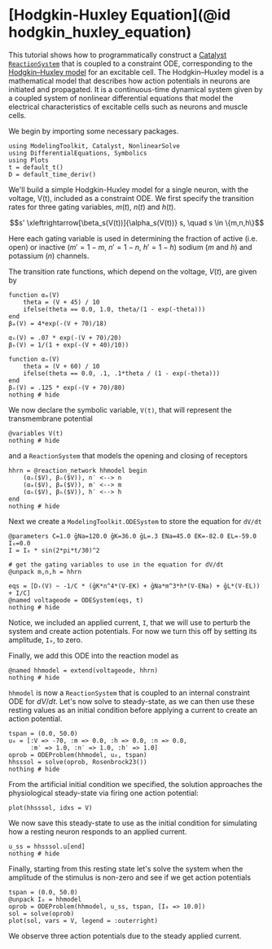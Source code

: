 # [Hodgkin-Huxley Equation](@id hodgkin_huxley_equation)

This tutorial shows how to programmatically construct a
[Catalyst](http://docs.sciml.ai/Catalyst/stable/) [`ReactionSystem`](@ref) that
is coupled to a constraint ODE, corresponding to the [Hodgkin–Huxley
model](https://en.wikipedia.org/wiki/Hodgkin%E2%80%93Huxley_model) for an
excitable cell. The Hodgkin–Huxley model is a mathematical model that describes
how action potentials in neurons are initiated and propagated. It is a
continuous-time dynamical system given by a coupled system of nonlinear
differential equations that model the electrical characteristics of excitable
cells such as neurons and muscle cells.

We begin by importing some necessary packages.
```@example hh1
using ModelingToolkit, Catalyst, NonlinearSolve
using DifferentialEquations, Symbolics
using Plots
t = default_t()
D = default_time_deriv()
```

We'll build a simple Hodgkin-Huxley model for a single neuron, with the voltage,
V(t), included as a constraint ODE. We first specify the transition rates for
three gating variables, $m(t)$, $n(t)$ and $h(t)$.

$$s' \xleftrightarrow[\beta_s(V(t))]{\alpha_s(V(t))} s, \quad s \in \{m,n,h\}$$

Here each gating variable is used in determining the fraction of active (i.e.
open) or inactive ($m' = 1 - m$, $n' = 1 -n$, $h' = 1 - h$) sodium ($m$ and $h$)
and potassium ($n$) channels.

The transition rate functions, which depend on the voltage, $V(t)$, are given by

```@example hh1
function αₘ(V)
    theta = (V + 45) / 10
    ifelse(theta == 0.0, 1.0, theta/(1 - exp(-theta)))
end
βₘ(V) = 4*exp(-(V + 70)/18)

αₕ(V) = .07 * exp(-(V + 70)/20)
βₕ(V) = 1/(1 + exp(-(V + 40)/10))

function αₙ(V)
    theta = (V + 60) / 10
    ifelse(theta == 0.0, .1, .1*theta / (1 - exp(-theta)))
end
βₙ(V) = .125 * exp(-(V + 70)/80)
nothing # hide
```

We now declare the symbolic variable, `V(t)`, that will represent the
transmembrane potential

```@example hh1
@variables V(t)
nothing # hide
```

and a `ReactionSystem` that models the opening and closing of receptors

```@example hh1
hhrn = @reaction_network hhmodel begin
    (αₙ($V), βₙ($V)), n′ <--> n
    (αₘ($V), βₘ($V)), m′ <--> m
    (αₕ($V), βₕ($V)), h′ <--> h
end
nothing # hide
```

Next we create a `ModelingToolkit.ODESystem` to store the equation for `dV/dt`

```@example hh1
@parameters C=1.0 ḡNa=120.0 ḡK=36.0 ḡL=.3 ENa=45.0 EK=-82.0 EL=-59.0 I₀=0.0
I = I₀ * sin(2*pi*t/30)^2

# get the gating variables to use in the equation for dV/dt
@unpack m,n,h = hhrn

eqs = [Dₜ(V) ~ -1/C * (ḡK*n^4*(V-EK) + ḡNa*m^3*h*(V-ENa) + ḡL*(V-EL)) + I/C]
@named voltageode = ODESystem(eqs, t)
nothing # hide
```

Notice, we included an applied current, `I`, that we will use to perturb the system and create action potentials. For now we turn this off by setting its amplitude, `I₀`, to zero.

Finally, we add this ODE into the reaction model as

```@example hh1
@named hhmodel = extend(voltageode, hhrn)
nothing # hide
```

`hhmodel` is now a `ReactionSystem` that is coupled to an internal constraint
ODE for $dV/dt$. Let's now solve to steady-state, as we can then use these
resting values as an initial condition before applying a current to create an
action potential.

```@example hh1
tspan = (0.0, 50.0)
u₀ = [:V => -70, :m => 0.0, :h => 0.0, :n => 0.0,
	  :m′ => 1.0, :n′ => 1.0, :h′ => 1.0]
oprob = ODEProblem(hhmodel, u₀, tspan)
hhsssol = solve(oprob, Rosenbrock23())
nothing # hide
```

From the artificial initial condition we specified, the solution approaches the
physiological steady-state via firing one action potential:

```@example hh1
plot(hhsssol, idxs = V)
```

We now save this steady-state to use as the initial condition for simulating how
a resting neuron responds to an applied current.

```@example hh1
u_ss = hhsssol.u[end]
nothing # hide
```

Finally, starting from this resting state let's solve the system when the
amplitude of the stimulus is non-zero and see if we get action potentials

```@example hh1
tspan = (0.0, 50.0)
@unpack I₀ = hhmodel
oprob = ODEProblem(hhmodel, u_ss, tspan, [I₀ => 10.0])
sol = solve(oprob)
plot(sol, vars = V, legend = :outerright)
```

We observe three action potentials due to the steady applied current.